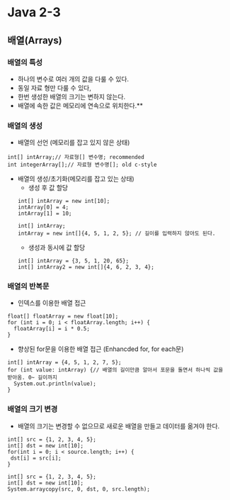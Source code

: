 # Java 2-3
## 배열(Arrays)
### 배열의 특성
- 하나의 변수로 여러 개의 값을 다룰 수 있다.
- 동일 자료 형만 다룰 수 있다,
- 한번 생성한 배열의 크기는 변하지 않는다.
- 배열에 속한 값은 메모리에 연속으로 위치한다.**
### 배열의 생성
 * 배열의 선언 (메모리를 잡고 있지 않은 상태)
 ````
 int[] intArray;// 자료형[] 변수명; recommended
 int integerArray[];// 자료형 변수명[]; old c-style
 ````
 * 배열의 생성/초기화(메모리를 잡고 있는 상태)
   * 생성 후 값 할당
   ````
   int[] intArray = new int[10];
   intArray[0] = 4;
   intArray[1] = 10;
   
   int[] intArray;
   intArray = new int[]{4, 5, 1, 2, 5}; // 길이를 입력하지 않아도 된다.
   ````
   * 생성과 동시에 값 할당
   ````
   int[] intArray = {3, 5, 1, 20, 65};
   int[] intArray2 = new int[]{4, 6, 2, 3, 4};
   ````
### 배열의 반복문
 * 인덱스를 이용한 배열 접근
 ````
 float[] floatArray = new float[10];
 for (int i = 0; i < floatArray.length; i++) {
   floatArray[i] = i * 0.5;
 }
 ````
 * 향상된 for문을 이용한 배열 접근 (Enhancded for, for each문)
 ````
 int[] intArray = {4, 5, 1, 2, 7, 5};
 for (int value: intArray) {// 배열의 길이만큼 알아서 포문을 돌면서 하나씩 값을 받아옴. 0~ 길이까지
   System.out.println(value);
 }
 ````
### 배열의 크기 변경
 * 배열의 크기는 변경할 수 없으므로 새로운 배열을 만들고 데이터를 옮겨야 한다.
 ````
int[] src = {1, 2, 3, 4, 5};
int[] dst = new int[10];
for(int i = 0; i < source.length; i++) {
  dst[i] = src[i];
}
 ````
 ````
int[] src = {1, 2, 3, 4, 5};
int[] dst = new int[10];
System.arraycopy(src, 0, dst, 0, src.length);
 ````
   